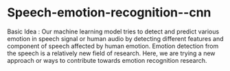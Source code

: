 # Speech-emotion-recognition--cnn
Basic Idea :
Our machine learning model tries to detect and predict various emotion in speech signal or human audio by detecting different features and component of speech affected by human emotion. Emotion detection from the speech is a relatively new field of research. Here, we are trying a new approach or ways to contribute towards emotion recognition research.
